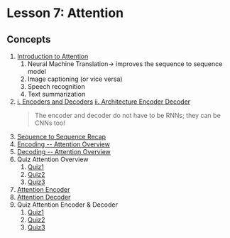 # Lesson 7: Attention

## Concepts

1. [Introduction to Attention](https://www.youtube.com/watch?time_continue=260&v=NCn97L5WbCY)
	1. Neural Machine Translation-> improves the sequence to sequence model
	1. Image captioning (or vice versa)
	1. Speech recognition
	1. Text summarization
1. [i. Encoders and Decoders](https://www.youtube.com/watch?v=tDJBDwriJYQ) [ii. Architecture Encoder Decoder](https://www.youtube.com/watch?time_continue=4&v=dkHdEAJnV_w)
	> The encoder and decoder do not have to be RNNs; they can be CNNs too!
1. [Sequence to Sequence Recap](https://www.youtube.com/watch?time_continue=2&v=MRPHIPR0pGE)
1. [Encoding -- Attention Overview](https://www.youtube.com/watch?v=IctAnMaVUKc)
1. [Decoding -- Attention Overview](https://www.youtube.com/watch?v=DJxiPd585GY)
1. Quiz Attention Overview
	1. [Quiz1](images/quiz1.png)
	1. [Quiz2](images/quiz2.png)
	1. [Quiz3](images/quiz3.png)
1. [Attention Encoder](https://www.youtube.com/watch?v=sphe9LDT4rA)
1. [Attention Decoder](https://www.youtube.com/watch?v=5mMz6nN9_Ss)
1. Quiz Attention Encoder & Decoder
	1. [Quiz1](images/quiz1a.png)
	1. [Quiz2](images/quiz2a.png)
	1. [Quiz3](images/quiz3a.png)




